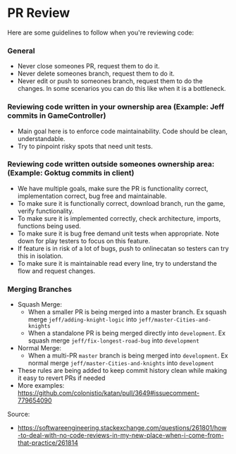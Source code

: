 # PR Review

Here are some guidelines to follow when you're reviewing code:

### General

- Never close someones PR, request them to do it.
- Never delete someones branch, request them to do it.
- Never edit or push to someones branch, request them to do the changes. In some scenarios you can do this like when it is a bottleneck.

### Reviewing code written in your ownership area (Example: Jeff commits in GameController)

- Main goal here is to enforce code maintainability. Code should be clean, understandable.
- Try to pinpoint risky spots that need unit tests.

### Reviewing code written outside someones ownership area: (Example: Goktug commits in client)

- We have multiple goals, make sure the PR is functionality correct, implementation correct, bug free and maintainable.  
- To make sure it is functionally correct, download branch, run the game, verify functionality. 
- To make sure it is implemented correctly, check architecture, imports, functions being used.
- To make sure it is bug free demand unit tests when appropriate. Note down for play testers to focus on this feature.
- If feature is in risk of a lot of bugs, push to onlinecatan so testers can try this in isolation.
- To make sure it is maintainable read every line, try to understand the flow and request changes.

### Merging Branches

- Squash Merge:
    - When a smaller PR is being merged into a master branch. Ex squash merge `jeff/adding-knight-logic` into `jeff/master-Cities-and-knights`
    - When a standalone PR is being merged directly into `development`. Ex squash merge `jeff/fix-longest-road-bug` into `development`
- Normal Merge:
    - When a multi-PR `master` branch is being merged into `development`. Ex normal merge `jeff/master-Cities-and-knights` into `development`
- These rules are being added to keep commit history clean while making it easy to revert PRs if needed
- More examples: https://github.com/colonistio/katan/pull/3649#issuecomment-779654090

Source: 
- https://softwareengineering.stackexchange.com/questions/261801/how-to-deal-with-no-code-reviews-in-my-new-place-when-i-come-from-that-practice/261814
